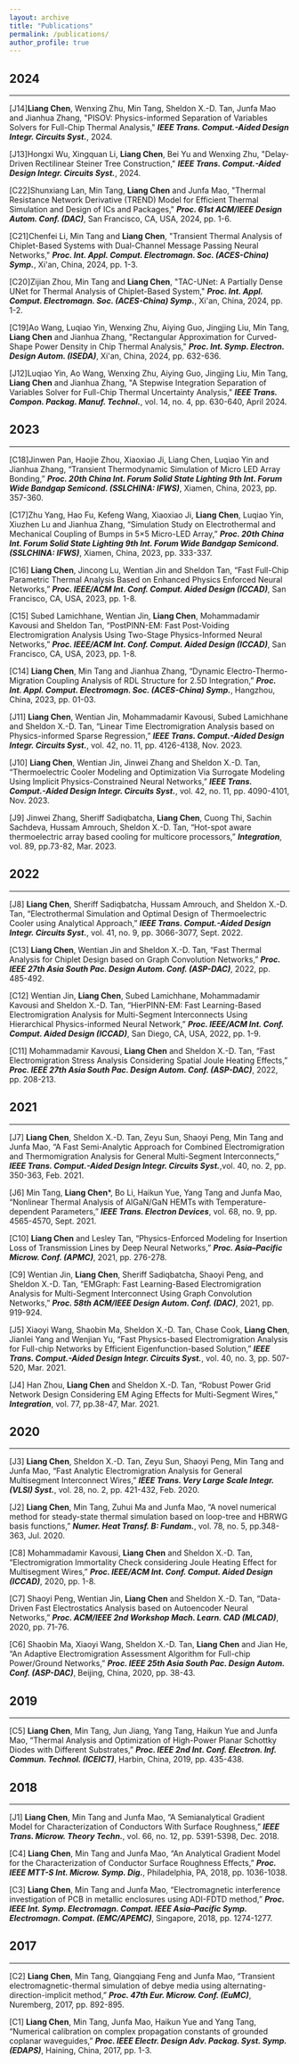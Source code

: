```yaml
---
layout: archive
title: "Publications"
permalink: /publications/
author_profile: true
---
```

## 2024
------
[J14]**Liang Chen**, Wenxing Zhu, Min Tang, Sheldon X.-D. Tan, Junfa Mao and Jianhua Zhang, "PISOV: Physics-informed Separation of Variables Solvers for Full-Chip Thermal Analysis," **_IEEE Trans. Comput.-Aided Design Integr. Circuits Syst._**, 2024. 

[J13]Hongxi Wu, Xingquan Li, **Liang Chen**, Bei Yu and Wenxing Zhu, "Delay-Driven Rectilinear Steiner Tree Construction," **_IEEE Trans. Comput.-Aided Design Integr. Circuits Syst._**, 2024. 

[C22]Shunxiang Lan, Min Tang, **Liang Chen** and Junfa Mao, "Thermal Resistance Network Derivative (TREND) Model for Efficient Thermal Simulation and Design of ICs and Packages," **_Proc. 61st ACM/IEEE Design Autom. Conf. (DAC)_**, San Francisco, CA, USA, 2024, pp. 1-6.

[C21]Chenfei Li, Min Tang and **Liang Chen**, "Transient Thermal Analysis of Chiplet-Based Systems with Dual-Channel Message Passing Neural Networks," **_Proc. Int. Appl. Comput. Electromagn. Soc. (ACES-China) Symp._**, Xi'an, China, 2024, pp. 1-3.

[C20]Zijian Zhou, Min Tang and **Liang Chen**, "TAC-UNet: A Partially Dense UNet for Thermal Analysis of Chiplet-Based System," **_Proc. Int. Appl. Comput. Electromagn. Soc. (ACES-China) Symp._**, Xi'an, China, 2024, pp. 1-2.

[C19]Ao Wang, Luqiao Yin, Wenxing Zhu, Aiying Guo, Jingjing Liu, Min Tang, **Liang Chen** and Jianhua Zhang, "Rectangular Approximation for Curved-Shape Power Density in Chip Thermal Analysis," **_Proc. Int. Symp. Electron. Design Autom. (ISEDA)_**, Xi'an, China, 2024, pp. 632-636.

[J12]Luqiao Yin, Ao Wang, Wenxing Zhu, Aiying Guo, Jingjing Liu, Min Tang, **Liang Chen** and Jianhua Zhang, "A Stepwise Integration Separation of Variables Solver for Full-Chip Thermal Uncertainty Analysis," **_IEEE Trans. Compon. Packag. Manuf. Technol._**, vol. 14, no. 4, pp. 630-640, April 2024.

## 2023
------
[C18]Jinwen Pan, Haojie Zhou, Xiaoxiao Ji, Liang Chen, Luqiao Yin and Jianhua Zhang, “Transient Thermodynamic Simulation of Micro LED Array Bonding,” **_Proc. 20th China Int. Forum Solid State Lighting 9th Int. Forum Wide Bandgap Semicond. (SSLCHINA: IFWS)_**, Xiamen, China, 2023, pp. 357-360.

[C17]Zhu Yang, Hao Fu, Kefeng Wang, Xiaoxiao Ji, **Liang Chen**, Luqiao Yin, Xiuzhen Lu and Jianhua Zhang, “Simulation Study on Electrothermal and Mechanical Coupling of Bumps in 5×5 Micro-LED Array,” **_Proc. 20th China Int. Forum Solid State Lighting 9th Int. Forum Wide Bandgap Semicond. (SSLCHINA: IFWS)_**, Xiamen, China, 2023, pp. 333-337.

[C16] **Liang Chen**, Jincong Lu, Wentian Jin and Sheldon Tan, “Fast Full-Chip Parametric Thermal Analysis Based on Enhanced Physics Enforced Neural Networks,” **_Proc. IEEE/ACM Int. Conf. Comput. Aided Design (ICCAD)_**, San Francisco, CA, USA, 2023, pp. 1-8.

[C15] Subed Lamichhane, Wentian Jin, **Liang Chen**, Mohammadamir Kavousi and Sheldon Tan, “PostPINN-EM: Fast Post-Voiding Electromigration Analysis Using Two-Stage Physics-Informed Neural Networks,” **_Proc. IEEE/ACM Int. Conf. Comput. Aided Design (ICCAD)_**, San Francisco, CA, USA, 2023, pp. 1-8.

[C14] **Liang Chen**, Min Tang and Jianhua Zhang, “Dynamic Electro-Thermo-Migration Coupling Analysis of RDL Structure for 2.5D Integration,” **_Proc. Int. Appl. Comput. Electromagn. Soc. (ACES-China) Symp._**, Hangzhou, China, 2023, pp. 01-03.

[J11] **Liang Chen**, Wentian Jin, Mohammadamir Kavousi, Subed Lamichhane and Sheldon X.-D. Tan, “Linear Time Electromigration Analysis based on Physics-informed Sparse Regression,” **_IEEE Trans. Comput.-Aided Design Integr. Circuits Syst._**, vol. 42, no. 11, pp. 4126-4138, Nov. 2023.

[J10] **Liang Chen**, Wentian Jin, Jinwei Zhang and Sheldon X.-D. Tan, “Thermoelectric Cooler Modeling and Optimization Via Surrogate Modeling Using Implicit Physics-Constrained Neural Networks,” **_IEEE Trans. Comput.-Aided Design Integr. Circuits Syst._**, vol. 42, no. 11, pp. 4090-4101, Nov. 2023.

[J9] Jinwei Zhang, Sheriff Sadiqbatcha, **Liang Chen**, Cuong Thi, Sachin Sachdeva, Hussam Amrouch, Sheldon X.-D. Tan, “Hot-spot aware thermoelectric array based cooling for multicore processors,” **_Integration_**, vol. 89, pp.73-82, Mar. 2023.

## 2022
------
[J8] **Liang Chen**, Sheriff Sadiqbatcha, Hussam Amrouch, and Sheldon X.-D. Tan, “Electrothermal Simulation and Optimal Design of Thermoelectric Cooler using Analytical Approach,” **_IEEE Trans. Comput.-Aided Design Integr. Circuits Syst._**, vol. 41, no. 9, pp. 3066-3077, Sept. 2022.

[C13] **Liang Chen**, Wentian Jin and Sheldon X.-D. Tan, “Fast Thermal Analysis for Chiplet Design based on Graph Convolution Networks,” **_Proc. IEEE 27th Asia South Pac. Design Autom. Conf. (ASP-DAC)_**, 2022, pp. 485-492.

[C12] Wentian Jin, **Liang Chen**, Subed Lamichhane, Mohammadamir Kavousi and Sheldon X.-D. Tan, “HierPINN-EM: Fast Learning-Based Electromigration Analysis for Multi-Segment Interconnects Using Hierarchical Physics-informed Neural Network,” **_Proc. IEEE/ACM Int. Conf. Comput. Aided Design (ICCAD)_**, San Diego, CA, USA, 2022, pp. 1-9.

[C11] Mohammadamir Kavousi, **Liang Chen** and Sheldon X.-D. Tan, “Fast Electromigration Stress Analysis Considering Spatial Joule Heating Effects,” **_Proc. IEEE 27th Asia South Pac. Design Autom. Conf. (ASP-DAC)_**, 2022, pp. 208-213.

## 2021
------
[J7] **Liang Chen**, Sheldon X.-D. Tan, Zeyu Sun, Shaoyi Peng, Min Tang and Junfa Mao, “A Fast Semi-Analytic Approach for Combined Electromigration and Thermomigration Analysis for General Multi-Segment Interconnects,” **_IEEE Trans. Comput.-Aided Design Integr. Circuits Syst._**,vol. 40, no. 2, pp. 350-363, Feb. 2021.

[J6] Min Tang, **Liang Chen***, Bo Li, Haikun Yue, Yang Tang and Junfa Mao, “Nonlinear Thermal Analysis of AlGaN/GaN HEMTs with Temperature-dependent Parameters,” **_IEEE Trans. Electron Devices_**, vol. 68, no. 9, pp. 4565-4570, Sept. 2021.

[C10] **Liang Chen** and Lesley Tan, “Physics-Enforced Modeling for Insertion Loss of Transmission Lines by Deep Neural Networks,” **_Proc. Asia–Pacific Microw. Conf. (APMC)_**, 2021, pp. 276-278.

[C9] Wentian Jin, **Liang Chen**, Sheriff Sadiqbatcha, Shaoyi Peng, and Sheldon X.-D. Tan, “EMGraph: Fast Learning-Based Electromigration Analysis for Multi-Segment Interconnect Using Graph Convolution Networks,” **_Proc. 58th ACM/IEEE Design Autom. Conf. (DAC)_**, 2021, pp. 919-924.

[J5] Xiaoyi Wang, Shaobin Ma, Sheldon X.-D. Tan, Chase Cook, **Liang Chen**, Jianlei Yang and Wenjian Yu, “Fast Physics-based Electromigration Analysis for Full-chip Networks by Efficient Eigenfunction-based Solution,” **_IEEE Trans. Comput.-Aided Design Integr. Circuits Syst._**, vol. 40, no. 3, pp. 507-520, Mar. 2021.

[J4] Han Zhou, **Liang Chen** and Sheldon X.-D. Tan, “Robust Power Grid Network Design Considering EM Aging Effects for Multi-Segment Wires,” **_Integration_**, vol. 77, pp.38-47, Mar. 2021.

## 2020
------
[J3] **Liang Chen**, Sheldon X.-D. Tan, Zeyu Sun, Shaoyi Peng, Min Tang and Junfa Mao, “Fast Analytic Electromigration Analysis for General Multisegment Interconnect Wires,” **_IEEE Trans. Very Large Scale Integr. (VLSI) Syst._**, vol. 28, no. 2, pp. 421-432, Feb. 2020.

[J2] **Liang Chen**, Min Tang, Zuhui Ma and Junfa Mao, “A novel numerical method for steady-state thermal simulation based on loop-tree and HBRWG basis functions,” **_Numer. Heat Transf. B: Fundam._**, vol. 78, no. 5, pp.348-363, Jul. 2020.

[C8] Mohammadamir Kavousi, **Liang Chen** and Sheldon X.-D. Tan, “Electromigration Immortality Check considering Joule Heating Effect for Multisegment Wires,” **_Proc. IEEE/ACM Int. Conf. Comput. Aided Design (ICCAD)_**, 2020, pp. 1-8. 

[C7] Shaoyi Peng, Wentian Jin, **Liang Chen** and Sheldon X.-D. Tan, “Data-Driven Fast Electrostatics Analysis based on Autoencoder Neural Networks,” **_Proc. ACM/IEEE 2nd Workshop Mach. Learn. CAD (MLCAD)_**, 2020, pp. 71-76.

[C6] Shaobin Ma, Xiaoyi Wang, Sheldon X.-D. Tan, **Liang Chen** and Jian He, “An Adaptive Electromigration Assessment Algorithm for Full-chip Power/Ground Networks,” **_Proc. IEEE 25th Asia South Pac. Design Autom. Conf. (ASP-DAC)_**, Beijing, China, 2020, pp. 38-43.

## 2019
------
[C5] **Liang Chen**, Min Tang, Jun Jiang, Yang Tang, Haikun Yue and Junfa Mao, “Thermal Analysis and Optimization of High-Power Planar Schottky Diodes with Different Substrates,” **_Proc. IEEE 2nd Int. Conf. Electron. Inf. Commun. Technol. (ICEICT)_**, Harbin, China, 2019, pp. 435-438.

## 2018
------
[J1] **Liang Chen**, Min Tang and Junfa Mao, “A Semianalytical Gradient Model for Characterization of Conductors With Surface Roughness,” **_IEEE Trans. Microw. Theory Techn._**, vol. 66, no. 12, pp. 5391-5398, Dec. 2018.

[C4] **Liang Chen**, Min Tang and Junfa Mao, “An Analytical Gradient Model for the Characterization of Conductor Surface Roughness Effects,” **_Proc. IEEE MTT-S Int. Microw. Symp. Dig._**, Philadelphia, PA, 2018, pp. 1036-1038. 

[C3] **Liang Chen**, Min Tang and Junfa Mao, “Electromagnetic interference investigation of PCB in metallic enclosures using ADI-FDTD method,” **_Proc. IEEE Int. Symp. Electromagn. Compat. IEEE Asia–Pacific Symp. Electromagn. Compat. (EMC/APEMC)_**, Singapore, 2018, pp. 1274-1277.

## 2017
------
[C2] **Liang Chen**, Min Tang, Qiangqiang Feng and Junfa Mao, “Transient electromagnetic-thermal simulation of debye media using alternating-direction-implicit method,” **_Proc. 47th Eur. Microw. Conf. (EuMC)_**, Nuremberg, 2017, pp. 892-895.

[C1] **Liang Chen**, Min Tang, Junfa Mao, Haikun Yue and Yang Tang, “Numerical calibration on complex propagation constants of grounded coplanar waveguides,” **_Proc. IEEE Electr. Design Adv. Packag. Syst. Symp. (EDAPS)_**, Haining, China, 2017, pp. 1-3.
